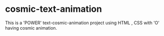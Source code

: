# cosmic-text-animation
This is a 'POWER' text-cosmic-animation project using HTML , CSS with 'O' having cosmic animation.
